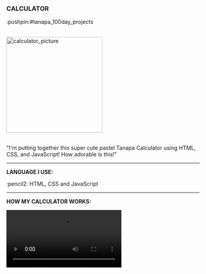 <div>
  <h3>CALCULATOR</h3> 
  <p>:pushpin:#tanapa_100day_projects</p>
  <br>
  <div>
    <img src="https://github.com/TanapaPalmer/CALCULATOR/assets/119079803/539e1086-d368-48f7-8ef8-799565edb5b0" alt="calculator_picture" height="250"/>
  </div>
  <br>
  <p>"I'm putting together this super cute pastel Tanapa Calculator using HTML, CSS, and JavaScript! How adorable is this!"</p>

  <hr>

  <div>
    <p><strong>LANGUAGE I USE:</strong></p>
    <p>:pencil2: HTML, CSS and JavaScript</p>
  </div>



  <hr>
  
  <div>
    <p><strong>HOW MY CALCULATOR WORKS:</strong></p>
    <video src="https://github.com/TanapaPalmer/CALCULATOR/assets/119079803/e5483321-1be8-43d4-92ad-ad67585d4ab7"></video>
  </div>
</div>


